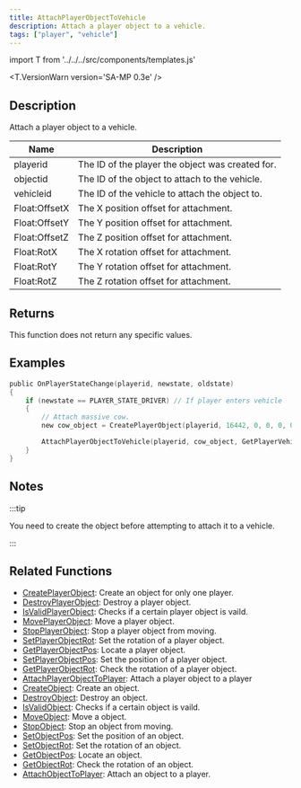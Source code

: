 ```yaml
---
title: AttachPlayerObjectToVehicle
description: Attach a player object to a vehicle.
tags: ["player", "vehicle"]
---
```


import T from '../../../src/components/templates.js'

<T.VersionWarn version='SA-MP 0.3e' />

## Description

Attach a player object to a vehicle.

| Name          | Description                                      |
| ------------- | ------------------------------------------------ |
| playerid      | The ID of the player the object was created for. |
| objectid      | The ID of the object to attach to the vehicle.   |
| vehicleid     | The ID of the vehicle to attach the object to.   |
| Float:OffsetX | The X position offset for attachment.            |
| Float:OffsetY | The Y position offset for attachment.            |
| Float:OffsetZ | The Z position offset for attachment.            |
| Float:RotX    | The X rotation offset for attachment.            |
| Float:RotY    | The Y rotation offset for attachment.            |
| Float:RotZ    | The Z rotation offset for attachment.            |

## Returns

This function does not return any specific values.

## Examples

```c
public OnPlayerStateChange(playerid, newstate, oldstate)
{
    if (newstate == PLAYER_STATE_DRIVER) // If player enters vehicle
    {
        // Attach massive cow.
        new cow_object = CreatePlayerObject(playerid, 16442, 0, 0, 0, 0, 0, 0);

        AttachPlayerObjectToVehicle(playerid, cow_object, GetPlayerVehicleID(playerid), 0.0, 0.0, 1.0, 0.0, 0.0, 0.0);
    }
}
```

## Notes

:::tip

You need to create the object before attempting to attach it to a vehicle.

:::

## Related Functions

- [CreatePlayerObject](CreatePlayerObject.md): Create an object for only one player.
- [DestroyPlayerObject](DestroyPlayerObject.md): Destroy a player object.
- [IsValidPlayerObject](IsValidPlayerObject.md): Checks if a certain player object is vaild.
- [MovePlayerObject](MovePlayerObject.md): Move a player object.
- [StopPlayerObject](StopPlayerObject.md): Stop a player object from moving.
- [SetPlayerObjectRot](SetPlayerObjectRot.md): Set the rotation of a player object.
- [GetPlayerObjectPos](GetPlayerObjectPos.md): Locate a player object.
- [SetPlayerObjectPos](SetPlayerObjectPos.md): Set the position of a player object.
- [GetPlayerObjectRot](GetPlayerObjectRot.md): Check the rotation of a player object.
- [AttachPlayerObjectToPlayer](AttachPlayerObjectToPlayer.md): Attach a player object to a player
- [CreateObject](CreateObject.md): Create an object.
- [DestroyObject](DestroyObject.md): Destroy an object.
- [IsValidObject](IsValidObject.md): Checks if a certain object is vaild.
- [MoveObject](MoveObject.md): Move a object.
- [StopObject](StopObject.md): Stop an object from moving.
- [SetObjectPos](SetObjectPos.md): Set the position of an object.
- [SetObjectRot](SetObjectRot.md): Set the rotation of an object.
- [GetObjectPos](GetObjectPos.md): Locate an object.
- [GetObjectRot](GetObjectRot.md): Check the rotation of an object.
- [AttachObjectToPlayer](AttachObjectToPlayer.md): Attach an object to a player.
